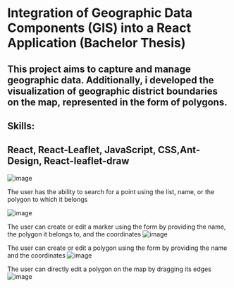 # Integration of Geographic Data Components (GIS) into a React Application (Bachelor Thesis)

## This project aims to capture and manage geographic data. Additionally, i developed the visualization of geographic district boundaries on the map, represented in the form of polygons.

## Skills: 
## React, React-Leaflet, JavaScript, CSS,Ant-Design, React-leaflet-draw



![image](https://github.com/manos404/Enories/assets/152051892/193d0706-427f-46c4-b667-ab2cf2675b63)


The user has the ability to search for a point using the list, name, or the polygon to which it belongs

   
![image](https://github.com/manos404/Enories/assets/152051892/bf65fb67-eabc-4b79-9a92-8a1fdfb64d17)

 The user can create or edit a marker using the form by providing the name, the polygon it belongs to, and the coordinates
![image](https://github.com/manos404/Enories/assets/152051892/2adb723e-4e44-4d32-9f85-4d17bf3988d8)

The user can create or edit a polygon  using the form by providing the name and the coordinates
![image](https://github.com/manos404/Enories/assets/152051892/6f437f2e-76ed-4229-bc59-8babd3f02a66)

 The user can directly edit a polygon on the map by dragging its edges
![image](https://github.com/manos404/Enories/assets/152051892/53f5d278-51c1-47ab-bb65-0c195244afa3)
